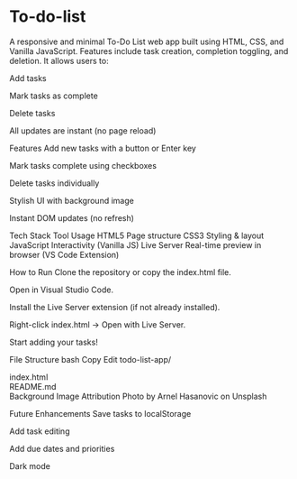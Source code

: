 # To-do-list
A responsive and minimal To-Do List web app built using HTML, CSS, and Vanilla JavaScript. Features include task creation, completion toggling, and deletion.
It allows users to:

Add tasks

Mark tasks as complete 

Delete tasks 

All updates are instant (no page reload)



Features
Add new tasks with a button or Enter key

Mark tasks complete using checkboxes

Delete tasks individually

Stylish UI with background image

Instant DOM updates (no refresh)

Tech Stack
Tool	Usage
HTML5	Page structure
CSS3	Styling & layout
JavaScript	Interactivity (Vanilla JS)
Live Server	Real-time preview in browser (VS Code Extension)

How to Run
Clone the repository or copy the index.html file.

Open in Visual Studio Code.

Install the Live Server extension (if not already installed).

Right-click index.html → Open with Live Server.

Start adding your tasks!

File Structure
bash
Copy
Edit
todo-list-app/

index.html      
README.md       
Background Image Attribution
Photo by Arnel Hasanovic on Unsplash

Future Enhancements
Save tasks to localStorage

Add task editing

Add due dates and priorities

Dark mode 
